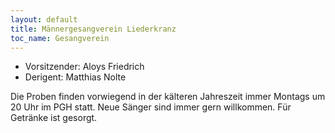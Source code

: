 ```yaml
---
layout: default
title: Männergesangverein Liederkranz
toc_name: Gesangverein
---
```


- Vorsitzender: Aloys Friedrich
- Derigent: Matthias Nolte

Die Proben finden vorwiegend in der kälteren Jahreszeit immer Montags um 20 Uhr im PGH statt. Neue Sänger sind immer gern willkommen. Für Getränke ist gesorgt.

